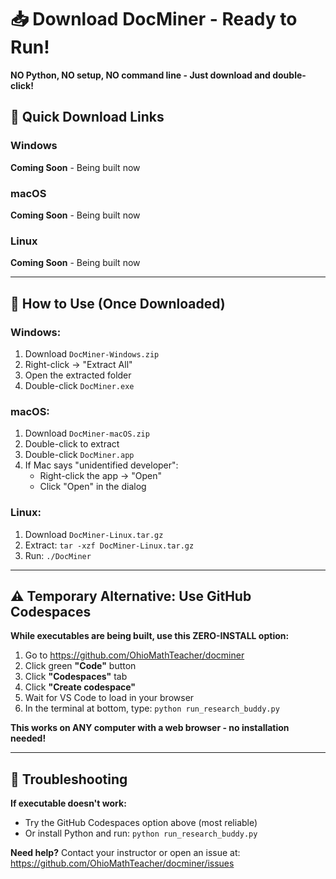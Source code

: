 # 📥 Download DocMiner - Ready to Run!

**NO Python, NO setup, NO command line - Just download and double-click!**

## 🚀 Quick Download Links

### Windows
**Coming Soon** - Being built now

### macOS  
**Coming Soon** - Being built now

### Linux
**Coming Soon** - Being built now

---

## 📝 How to Use (Once Downloaded)

### Windows:
1. Download `DocMiner-Windows.zip`
2. Right-click → "Extract All"
3. Open the extracted folder
4. Double-click `DocMiner.exe`

### macOS:
1. Download `DocMiner-macOS.zip`
2. Double-click to extract
3. Double-click `DocMiner.app`
4. If Mac says "unidentified developer":
   - Right-click the app → "Open"
   - Click "Open" in the dialog

### Linux:
1. Download `DocMiner-Linux.tar.gz`
2. Extract: `tar -xzf DocMiner-Linux.tar.gz`
3. Run: `./DocMiner`

---

## ⚠️ Temporary Alternative: Use GitHub Codespaces

**While executables are being built, use this ZERO-INSTALL option:**

1. Go to https://github.com/OhioMathTeacher/docminer
2. Click green **"Code"** button
3. Click **"Codespaces"** tab
4. Click **"Create codespace"**
5. Wait for VS Code to load in your browser
6. In the terminal at bottom, type: `python run_research_buddy.py`

**This works on ANY computer with a web browser - no installation needed!**

---

## 🔧 Troubleshooting

**If executable doesn't work:**
- Try the GitHub Codespaces option above (most reliable)
- Or install Python and run: `python run_research_buddy.py`

**Need help?**
Contact your instructor or open an issue at:
https://github.com/OhioMathTeacher/docminer/issues
